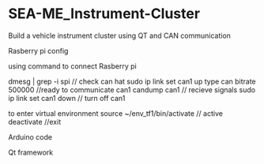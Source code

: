 # SEA-ME_Instrument-Cluster
Build a vehicle instrument cluster using QT and CAN communication

Rasberry pi config

using command to connect Rasberry pi

dmesg | grep -i spi // check can hat
sudo ip link set can1 up type can bitrate 500000 //ready to communicate can1
candump can1 // recieve signals
sudo ip link set can1 down // turn off can1

to enter virtual environment
source ~/env_tf1/bin/activate // active
deactivate //exit


Arduino code

Qt framework

